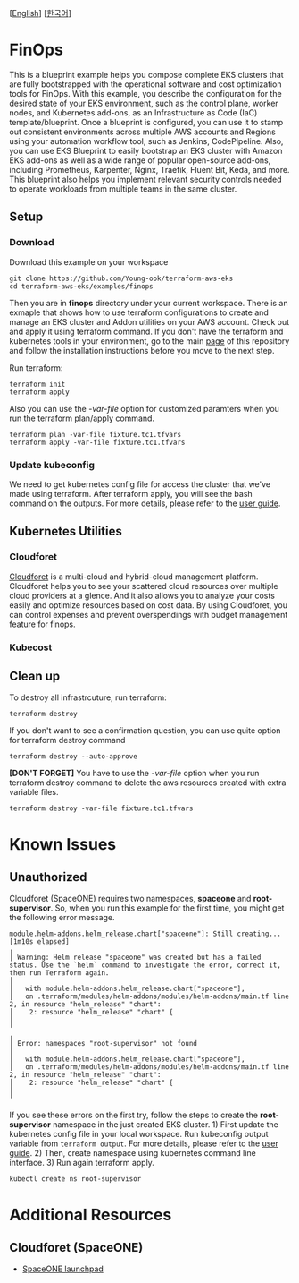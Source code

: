 [[English](README.md)] [[한국어](README.ko.md)]

# FinOps
This is a blueprint example helps you compose complete EKS clusters that are fully bootstrapped with the operational software and cost optimization tools for FinOps. With this example, you describe the configuration for the desired state of your EKS environment, such as the control plane, worker nodes, and Kubernetes add-ons, as an Infrastructure as Code (IaC) template/blueprint. Once a blueprint is configured, you can use it to stamp out consistent environments across multiple AWS accounts and Regions using your automation workflow tool, such as Jenkins, CodePipeline. Also, you can use EKS Blueprint to easily bootstrap an EKS cluster with Amazon EKS add-ons as well as a wide range of popular open-source add-ons, including Prometheus, Karpenter, Nginx, Traefik, Fluent Bit, Keda, and more. This blueprint also helps you implement relevant security controls needed to operate workloads from multiple teams in the same cluster.

## Setup
### Download
Download this example on your workspace
```
git clone https://github.com/Young-ook/terraform-aws-eks
cd terraform-aws-eks/examples/finops
```

Then you are in **finops** directory under your current workspace. There is an exmaple that shows how to use terraform configurations to create and manage an EKS cluster and Addon utilities on your AWS account. Check out and apply it using terraform command. If you don't have the terraform and kubernetes tools in your environment, go to the main [page](https://github.com/Young-ook/terraform-aws-eks) of this repository and follow the installation instructions before you move to the next step.

Run terraform:
```
terraform init
terraform apply
```
Also you can use the *-var-file* option for customized paramters when you run the terraform plan/apply command.
```
terraform plan -var-file fixture.tc1.tfvars
terraform apply -var-file fixture.tc1.tfvars
```

### Update kubeconfig
We need to get kubernetes config file for access the cluster that we've made using terraform. After terraform apply, you will see the bash command on the outputs. For more details, please refer to the [user guide](https://github.com/Young-ook/terraform-aws-eks#generate-kubernetes-config).

## Kubernetes Utilities
### Cloudforet
[Cloudforet](https://github.com/cloudforet-io) is a multi-cloud and hybrid-cloud management platform. Cloudforet helps you to see your scattered cloud resources over multiple cloud providers at a glence. And it also allows you to analyze your costs easily and optimize resources based on cost data. By using Cloudforet, you can control expenses and prevent overspendings with budget management feature for finops.

### Kubecost

## Clean up
To destroy all infrastrcuture, run terraform:
```
terraform destroy
```

If you don't want to see a confirmation question, you can use quite option for terraform destroy command
```
terraform destroy --auto-approve
```

**[DON'T FORGET]** You have to use the *-var-file* option when you run terraform destroy command to delete the aws resources created with extra variable files.
```
terraform destroy -var-file fixture.tc1.tfvars
```

# Known Issues
## Unauthorized
Cloudforet (SpaceONE) requires two namespaces, **spaceone** and **root-supervisor**. So, when you run this example for the first time, you might get the following error message.
```
module.helm-addons.helm_release.chart["spaceone"]: Still creating... [1m10s elapsed]
╷
│ Warning: Helm release "spaceone" was created but has a failed status. Use the `helm` command to investigate the error, correct it, then run Terraform again.
│
│   with module.helm-addons.helm_release.chart["spaceone"],
│   on .terraform/modules/helm-addons/modules/helm-addons/main.tf line 2, in resource "helm_release" "chart":
│    2: resource "helm_release" "chart" {
│
╵
╷
│ Error: namespaces "root-supervisor" not found
│
│   with module.helm-addons.helm_release.chart["spaceone"],
│   on .terraform/modules/helm-addons/modules/helm-addons/main.tf line 2, in resource "helm_release" "chart":
│    2: resource "helm_release" "chart" {
│
╵
```
If you see these errors on the first try, follow the steps to create the **root-supervisor** namespace in the just created EKS cluster. 1) First update the kubernetes config file in your local workspace. Run kubeconfig output variable from `terraform output`. For more details, please refer to the [user guide](https://github.com/Young-ook/terraform-aws-eks#generate-kubernetes-config). 2) Then, create namespace using kubernetes command line interface. 3) Run again terraform apply.
```
kubectl create ns root-supervisor
```

# Additional Resources
## Cloudforet (SpaceONE)
- [SpaceONE launchpad](https://github.com/cloudforet-io/launchpad)
